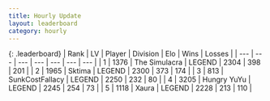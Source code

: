 ```yaml
---
title: Hourly Update
layout: leaderboard
category: hourly
---
```


{: .leaderboard}
| Rank | LV | Player | Division | Elo | Wins | Losses |
| --- | --- | --- | --- | --- | --- | --- |
| <span data-change="0">1</span> | 1376 | <span title="ID: 366840">The Simulacra</span> | LEGEND | <span data-change="0">2304</span> | <span data-change="0">398</span> | <span data-change="0">201</span> |
| <span data-change="0">2</span> | 1965 | <span title="ID: 353063">Sktima</span> | LEGEND | <span data-change="0">2300</span> | <span data-change="0">373</span> | <span data-change="0">174</span> |
| <span data-change="0">3</span> | 813 | <span title="ID: 402846">SunkCostFallacy</span> | LEGEND | <span data-change="0">2250</span> | <span data-change="0">232</span> | <span data-change="0">80</span> |
| <span data-change="0">4</span> | 3205 | <span title="ID: 164871">Hungry YuYu</span> | LEGEND | <span data-change="4">2245</span> | <span data-change="5">254</span> | <span data-change="1">73</span> |
| <span data-change="0">5</span> | 1118 | <span title="ID: 200908">Xaura</span> | LEGEND | <span data-change="0">2228</span> | <span data-change="0">213</span> | <span data-change="0">110</span> |